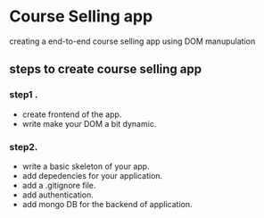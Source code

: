 # Course Selling app

 creating a end-to-end course selling app using DOM manupulation

 ## steps to create course selling app

 ### step1 . 

 - create frontend of the app.
 - write make your DOM a bit dynamic.

### step2. 

 - write a basic skeleton of your app.
 - add depedencies for your application.
 - add a .gitignore file.
 - add authentication.
 - add mongo DB for the backend of application.
